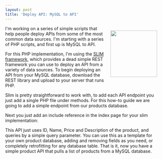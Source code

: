 ```yaml
---
layout: post
title: 'Deploy API: MySQL to API'
---
```

<p><img style="padding: 15px;" src="http://kinlane-productions.s3.amazonaws.com/api-evangelist-site/company/bw-mysql.png" alt="" width="150" align="right" /></p>
<p>I'm working on a series of simple scripts that help people deploy APIs from some of the most common data sources. I'm starting with a series of PHP scripts, and first up is MySQL to API.</p>
<p>For this PHP implementation, I'm using the <a href="http://www.slimframework.com/">SLIM framework</a>, which provides a dead simple REST framework you can use to deploy an API from a variety of data sources.   To begin deploying an API from your MySQL database, download the REST library and upload to your server that runs PHP.</p>
<p>Slim is pretty straightforward to work with, to add each API endpoint you just add a single PHP file under methods. For this how-to guide we are going to add a simple endpoint from our products database.</p>
<script src="https://gist.github.com/kinlane/7094940.js"></script>
<p>Next you just add an include reference in the index page for your slim implementation:</p>
<script src="https://gist.github.com/kinlane/7094951.js"></script>
<p>This API just uses ID, Name, Price and Description of the product, and queries by a simple query parameter. You can use this as a template for your own product database, adding and removing fields as you need, or completely retrofitting for any database table.  That is it, now you have a simple product API that pulls a list of products from a MySQL database.</p>